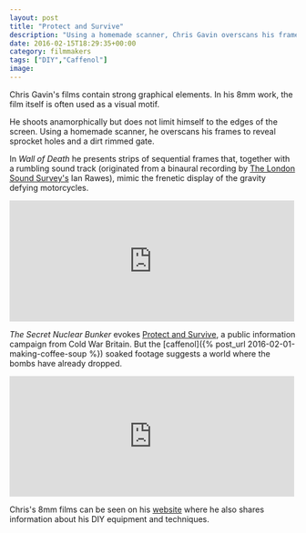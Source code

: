 ```yaml
---
layout: post
title: "Protect and Survive"
description: "Using a homemade scanner, Chris Gavin overscans his frames to reveal…"
date: 2016-02-15T18:29:35+00:00
category: filmmakers
tags: ["DIY","Caffenol"]
image:
---
```


Chris Gavin's films contain strong graphical elements. In his 8mm work, the film itself is often used as a visual motif.

He shoots anamorphically but does not limit himself to the edges of the screen. Using a homemade scanner, he overscans his frames to reveal sprocket holes and a dirt rimmed gate.

In *Wall of Death* he presents strips of sequential frames that, together with a rumbling sound track (originated from a binaural recording by [The London Sound Survey's](http://www.soundsurvey.org.uk/index.php/survey/post/motorcycle_wall_of_death/) Ian Rawes), mimic the frenetic display of the gravity defying motorcycles. 

<iframe src="https://player.vimeo.com/video/69736803" width="500" height="213" frameborder="0" webkitallowfullscreen mozallowfullscreen allowfullscreen></iframe>

*The Secret Nuclear Bunker* evokes [Protect and Survive](https://www.youtube.com/watch?v=ziFOX6HPr24), a public information campaign from Cold War Britain. But the [caffenol]({% post_url 2016-02-01-making-coffee-soup %}) soaked footage suggests a world where the bombs have already dropped.

<iframe src="https://player.vimeo.com/video/92366230" width="500" height="212" frameborder="0" webkitallowfullscreen mozallowfullscreen allowfullscreen></iframe>

Chris's 8mm films can be seen on his [website](http://www.chrisgavin.com/p/8mm.html) where he also shares information about his DIY equipment and techniques.